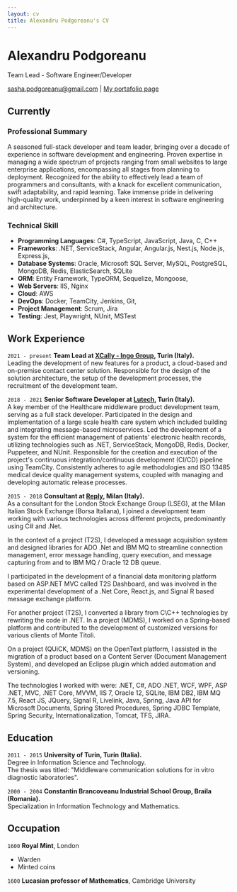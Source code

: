 ```yaml
---
layout: cv
title: Alexandru Podgoreanu's CV
---
```


# Alexandru Podgoreanu
Team Lead - Software Engineer/Developer

<div id="webaddress">
<a href="mailto:sasha.podgoreanu@gmail.com">sasha.podgoreanu@gmail.com</a>
| <a href="https://pdgalex.wordpress.com/">My portafolio page</a>
</div>

## Currently
### Professional Summary

<!--
(A brief overview of your career, highlighting your experience, qualifications, and skills in software engineering.)
-->

A seasoned full-stack developer and team leader, bringing over a decade of experience in software development and engineering. Proven expertise in managing a wide spectrum of projects ranging from small websites to large enterprise applications, encompassing all stages from planning to deployment. Recognized for the ability to effectively lead a team of programmers and consultants, with a knack for excellent communication, swift adaptability, and rapid learning. Take immense pride in delivering high-quality work, underpinned by a keen interest in software engineering and architecture.

### Technical Skill
<!--
(List the programming languages and software you are proficient in, as well as any other related technical skills.)
--> 

- **Programming Languages**: C#, TypeScript, JavaScript, Java, C, C++
- **Frameworks**: .NET, ServiceStack, Angular, Angular.js, Nest.js, Node.js, Express.js, 
- **Database Systems**: Oracle, Microsoft SQL Server, MySQL, PostgreSQL, MongoDB, Redis, ElasticSearch, SQLite
- **ORM**: Entity Framework, TypeORM, Sequelize, Mongoose, 
- **Web Servers**: IIS, Nginx
- **Cloud**: AWS
- **DevOps**: Docker, TeamCity, Jenkins, Git,
- **Project Management**: Scrum, Jira
- **Testing**: Jest, Playwright, NUnit, MSTest

## Work Experience
  
`2021 - present`
__Team Lead at [XCally - Ingo Group](https://www.xenialab.com/), Turin (Italy).__ <br>
Leading the development of new features for a product, a cloud-based and on-premise contact center solution. Responsible for the design of the solution architecture, the setup of the development processes, the recruitment of the development team.

`2018 - 2021`
__Senior Software Developer at [Lutech](https://lutech.group/it), Turin (Italy).__ <br>
A key member of the Healthcare middleware product development team, serving as a full stack developer. Participated in the design and implementation of a large scale health care system which included building and integrating message-based microservices. Led the development of a system for the efficient management of patients' electronic health records, utilizing technologies such as .NET, ServiceStack, MongoDB, Redis, Docker, Puppeteer, and NUnit. Responsible for the creation and execution of the project's continuous integration/continuous development (CI/CD) pipeline using TeamCity. Consistently adheres to agile methodologies and ISO 13485 medical device quality management systems, coupled with managing and developing automatic release processes.

`2015 - 2018`
__Consultant at [Reply](https://www.reply.com/), Milan (Italy).__ <br>
As a consultant for the London Stock Exchange Group (LSEG), at the Milan Italian Stock Exchange (Borsa Italiana), I joined a development team working with various technologies across different projects, predominantly using C# and .Net.<br>

In the context of a project (T2S), I developed a message acquisition system and designed libraries for ADO .Net and IBM MQ to streamline connection management, error message handling, query execution, and message capturing from and to IBM MQ / Oracle 12 DB queue.<br>

I participated in the development of a financial data monitoring platform based on ASP.NET MVC called T2S Dashboard, and was involved in the experimental development of a .Net Core, React.js, and Signal R based message exchange platform.<br>

For another project (T2S), I converted a library from C\C++ technologies by rewriting the code in .NET. In a project (MDMS), I worked on a Spring-based platform and contributed to the development of customized versions for various clients of Monte Titoli.<br>

On a project (QUiCK, MDMS) on the OpenText platform, I assisted in the migration of a product based on a Content Server (Document Management System), and developed an Eclipse plugin which added automation and versioning.<br>

The technologies I worked with were: .NET, C#, ADO .NET, WCF, WPF, ASP .NET, MVC, .NET Core, MVVM, IIS 7, Oracle 12, SQLite, IBM DB2, IBM MQ 7.5, React JS, JQuery, Signal R, Livelink, Java, Spring, Java API for Microsoft Documents, Spring Stored Procedures, Spring JDBC Template, Spring Security, Internationalization, Tomcat, TFS, JIRA.

## Education

`2011 - 2015`
__University of Turin, Turin (Italia).__ <br>
Degree in Information Science and Technology.<br>
The thesis was titled: "Middleware communication solutions for in vitro diagnostic laboratories".


`2000 - 2004` 
__Constantin Brancoveanu Industrial School Group, Braila (Romania).__ <br>
Specialization in Information Technology and Mathematics.

## Occupation

`1600`
__Royal Mint__, London

- Warden
- Minted coins

`1600`
__Lucasian professor of Mathematics__, Cambridge University



<!-- ### Footer

Last updated: May 2023 -->


